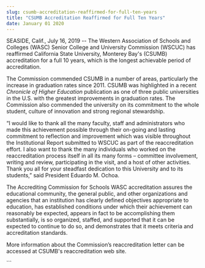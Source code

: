 ```yaml
---
slug: csumb-accreditation-reaffirmed-for-full-ten-years
title: "CSUMB Accreditation Reaffirmed for Full Ten Years"
date: January 01 2020
---
```


 
<p>
  SEASIDE, Calif., July 16, 2019 -- The Western Association of Schools and
  Colleges (WASC) Senior College and University Commission (WSCUC) has
  reaffirmed California State University, Monterey Bay's (CSUMB) accreditation
  for a full 10 years, which is the longest achievable period of accreditation.
</p>
<p>
  The Commission commended CSUMB in a number of areas, particularly the increase
  in graduation rates since 2011. CSUMB was highlighted in a recent
  <i>Chronicle of Higher Education </i>publication as one of three public
  universities in the U.S. with the greatest improvements in graduation rates.
  The Commission also commended the university on its commitment to the whole
  student, culture of innovation and strong regional stewardship.
</p>
<p>
  “I would like to thank all the many faculty, staff and administrators who made
  this achievement possible through their on-going and lasting commitment to
  reflection and improvement which was visible throughout the Institutional
  Report submitted to WSCUC as part of the reaccreditation effort. I also want
  to thank the many individuals who worked on the reaccreditation process itself
  in all its many forms – committee involvement, writing and review,
  participating in the visit, and a host of other activities. Thank you all for
  your steadfast dedication to this University and to its students,” said
  President Eduardo M. Ochoa.
</p>
<p>
  The Accrediting Commission for Schools WASC accreditation assures the
  educational community, the general public, and other organizations and
  agencies that an institution has clearly defined objectives appropriate to
  education, has established conditions under which their achievement can
  reasonably be expected, appears in fact to be accomplishing them
  substantially, is so organized, staffed, and supported that it can be expected
  to continue to do so, and demonstrates that it meets criteria and
  accreditation standards.
</p>
<p>
  More information about the Commission’s reaccreditation letter can be accessed
  at CSUMB's reaccreditation web site.
</p>
```
